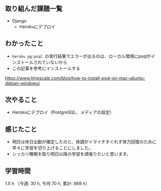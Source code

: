 ## 取り組んだ課題一覧
- Django
    - Herokuにデプロイ

## わかったこと
- `heroku pg:psql `の実行結果でエラーが出るのは、ローカル環境にpsqlがインストールされていないから
- この記事を参考にインストールする
    
https://www.timescale.com/blog/how-to-install-psql-on-mac-ubuntu-debian-windows/ 

## 次やること
- Herokuにデプロイ（PostgreSQL、メディアの設定）    

## 感じたこと
- 明日は休日出勤が確定したのと、体調がイマイチすぐれず体力回復のために早々に学習を切り上げることにしました。
- シッカリ睡眠を取り明日以降の学習を頑張りたいと思います。
    
## 学習時間
1.5 h （今週: 30 h, 今月:70 h, 累計: 989 h）